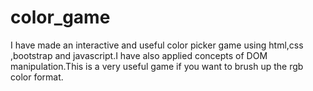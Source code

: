 # color_game
I have made an interactive and useful color picker game using html,css ,bootstrap and javascript.I have also applied concepts of DOM manipulation.This is a very useful game if you want to brush up the rgb color format.
